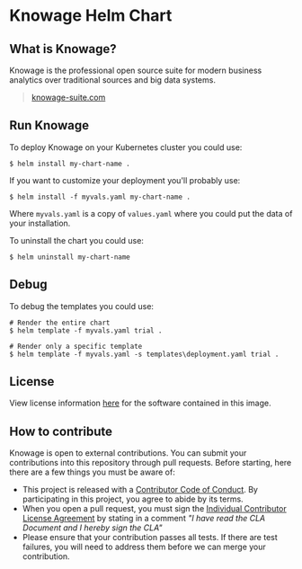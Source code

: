 # Knowage Helm Chart

## What is Knowage?

Knowage is the professional open source suite for modern business analytics over traditional sources and big data systems.

> [knowage-suite.com](https://www.knowage-suite.com)

## Run Knowage

To deploy Knowage on your Kubernetes cluster you could use:

```console
$ helm install my-chart-name .
```

If you want to customize your deployment you'll probably use:

```console
$ helm install -f myvals.yaml my-chart-name .
```

Where ```myvals.yaml``` is a copy of ```values.yaml``` where you could put the data of your installation.

To uninstall the chart you could use:

```console
$ helm uninstall my-chart-name
```

## Debug

To debug the templates you could use:

```console
# Render the entire chart
$ helm template -f myvals.yaml trial . 

# Render only a specific template
$ helm template -f myvals.yaml -s templates\deployment.yaml trial .
```

## License

View license information [here](https://github.com/KnowageLabs/Knowage-Server/) for the software contained in this image.

## How to contribute

Knowage is open to external contributions. You can submit your contributions into this repository through pull requests.
Before starting, here there are a few things you must be aware of: 

-   This project is released with a [Contributor Code of Conduct](./CODE_OF_CONDUCT.md). By participating in this
    project, you agree to abide by its terms.
-   When you open a pull request, you must sign the
    [Individual Contributor License Agreement](./CLA.md) by stating in a comment 
	_"I have read the CLA Document and I hereby sign the CLA"_
-   Please ensure that your contribution passes all tests. If there are test failures, you will need to address them
    before we can merge your contribution.
